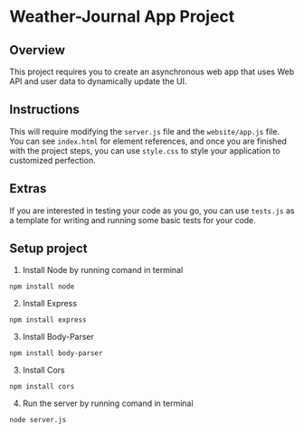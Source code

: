 # Weather-Journal App Project

## Overview
This project requires you to create an asynchronous web app that uses Web API and user data to dynamically update the UI. 

## Instructions
This will require modifying the `server.js` file and the `website/app.js` file. You can see `index.html` for element references, and once you are finished with the project steps, you can use `style.css` to style your application to customized perfection.

## Extras
If you are interested in testing your code as you go, you can use `tests.js` as a template for writing and running some basic tests for your code.

## Setup project
1. Install Node by running comand in terminal
```
npm install node
```
2. Install Express
```
npm install express
```
3. Install Body-Parser
```
npm install body-parser
```
3. Install Cors
```
npm install cors
```
4. Run the server by running comand in terminal
```
node server.js
```
